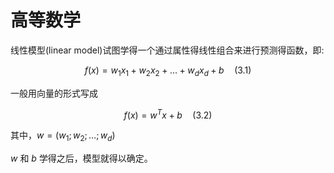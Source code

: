 # 高等数学

线性模型(linear model)试图学得一个通过属性得线性组合来进行预测得函数，即:  

$$ 
f(x)=w_1x_1+w_2x_2+ \dotsc +w_dx_d+b \quad (3.1)
$$

一般用向量的形式写成

$$ f(x)=w^Tx+b \quad (3.2) $$ 

其中，$w=(w_1;w_2; \dotsc ;w_d)$

$w$ 和 $b$ 学得之后，模型就得以确定。
